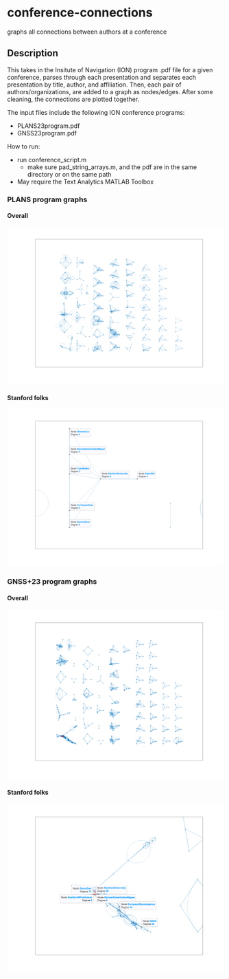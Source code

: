 # conference-connections
graphs all connections between authors at a conference


## Description
This takes in the Insitute of Navigation (ION) program .pdf 
file for a given conference, parses through each presentation and
separates each presentation by title, author, and affiliation. Then, 
each pair of authors/organizations, are added to a graph as 
nodes/edges. After some cleaning, the connections are plotted together.

The input files include the following ION conference programs:
* PLANS23program.pdf
* GNSS23program.pdf

How to run:
* run conference_script.m 
  * make sure pad_string_arrays.m, and the pdf are in the same directory or on the same path
* May require the Text Analytics MATLAB Toolbox

### PLANS program graphs
#### Overall
![Demo1](pics/PLANS_graphs.png)

#### Stanford folks
![Demo1](pics/PLANS_graphs_SU.png)

### GNSS+23 program graphs
#### Overall
![Demo1](pics/GNSS23_graphs.png)

#### Stanford folks
![Demo1](pics/GNSS23_SU.png)





